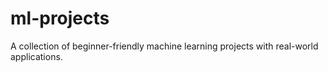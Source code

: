 # ml-projects
 A collection of beginner-friendly machine learning projects with real-world applications.
